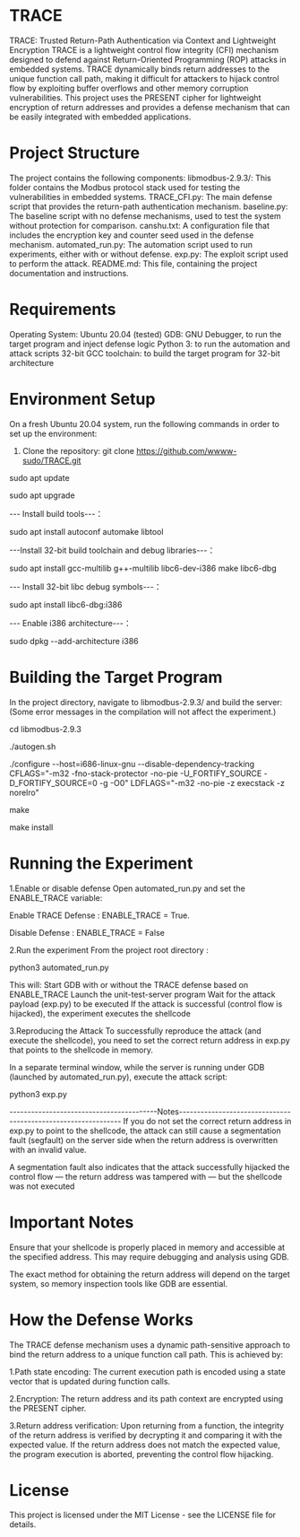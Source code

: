 # TRACE
TRACE: Trusted Return-Path Authentication via Context and Lightweight Encryption TRACE is a lightweight control flow integrity (CFI) mechanism designed to defend against Return-Oriented Programming (ROP) attacks in embedded systems. TRACE dynamically binds return addresses to the unique function call path, making it difficult for attackers to hijack control flow by exploiting buffer overflows and other memory corruption vulnerabilities. This project uses the PRESENT cipher for lightweight encryption of return addresses and provides a defense mechanism that can be easily integrated with embedded applications.
# Project Structure
The project contains the following components:
libmodbus-2.9.3/: This folder contains the Modbus protocol stack used for testing the vulnerabilities in embedded systems.
TRACE_CFI.py: The main defense script that provides the return-path authentication mechanism.
baseline.py: The baseline script with no defense mechanisms, used to test the system without protection for comparison.
canshu.txt: A configuration file that includes the encryption key and counter seed used in the defense mechanism.
automated_run.py: The automation script used to run experiments, either with or without defense.
exp.py: The exploit script used to perform the attack.
README.md: This file, containing the project documentation and instructions.

# Requirements
Operating System: Ubuntu 20.04 (tested)
GDB: GNU Debugger, to run the target program and inject defense logic
Python 3: to run the automation and attack scripts
32-bit GCC toolchain: to build the target program for 32-bit architecture

# Environment Setup
On a fresh Ubuntu 20.04 system, run the following commands in order to set up the environment:

1. Clone the repository: git clone https://github.com/wwww-sudo/TRACE.git

sudo apt update

sudo apt upgrade

--- Install build tools---：

sudo apt install autoconf automake libtool

---Install 32-bit build toolchain and debug libraries---：

sudo apt install gcc-multilib g++-multilib libc6-dev-i386 make libc6-dbg

--- Install 32-bit libc debug symbols---：

sudo apt install libc6-dbg:i386

--- Enable i386 architecture---：

sudo dpkg --add-architecture i386

# Building the Target Program
In the project directory, navigate to libmodbus-2.9.3/ and build the server:(Some error messages in the compilation will not affect the experiment.)

cd libmodbus-2.9.3

./autogen.sh

./configure   --host=i686-linux-gnu   --disable-dependency-tracking   CFLAGS="-m32 -fno-stack-protector -no-pie -U_FORTIFY_SOURCE -D_FORTIFY_SOURCE=0 -g -O0"   LDFLAGS="-m32 -no-pie -z execstack -z norelro"

make

make install

# Running the Experiment
1.Enable or disable defense
Open automated_run.py and set the ENABLE_TRACE variable:

Enable TRACE Defense : ENABLE_TRACE = True.

Disable Defense : ENABLE_TRACE = False

2.Run the experiment
From the project root directory : 

python3 automated_run.py

This will:
Start GDB with or without the TRACE defense based on ENABLE_TRACE
Launch the unit-test-server program
Wait for the attack payload (exp.py) to be executed
If the attack is successful (control flow is hijacked), the experiment executes the shellcode

3.Reproducing the Attack
To successfully reproduce the attack (and execute the shellcode), you need to set the correct return address in exp.py that points to the shellcode in memory.

In a separate terminal window, while the server is running under GDB (launched by automated_run.py), execute the attack script: 

python3 exp.py

-----------------------------------------Notes--------------------------------------------------------------
If you do not set the correct return address in exp.py to point to the shellcode, the attack can still cause a segmentation fault (segfault) on the server side when the return address is overwritten with an invalid value.

A segmentation fault also indicates that the attack successfully hijacked the control flow — the return address was tampered with — but the shellcode was not executed

# Important Notes
Ensure that your shellcode is properly placed in memory and accessible at the specified address. This may require debugging and analysis using GDB.

The exact method for obtaining the return address will depend on the target system, so memory inspection tools like GDB are essential.

# How the Defense Works
The TRACE defense mechanism uses a dynamic path-sensitive approach to bind the return address to a unique function call path. This is achieved by:

1.Path state encoding: The current execution path is encoded using a state vector that is updated during function calls. 

2.Encryption: The return address and its path context are encrypted using the PRESENT cipher. 

3.Return address verification: Upon returning from a function, the integrity of the return address is verified by decrypting it and comparing it with the expected value.
If the return address does not match the expected value, the program execution is aborted, preventing the control flow hijacking.

# License
This project is licensed under the MIT License - see the LICENSE file for details.


